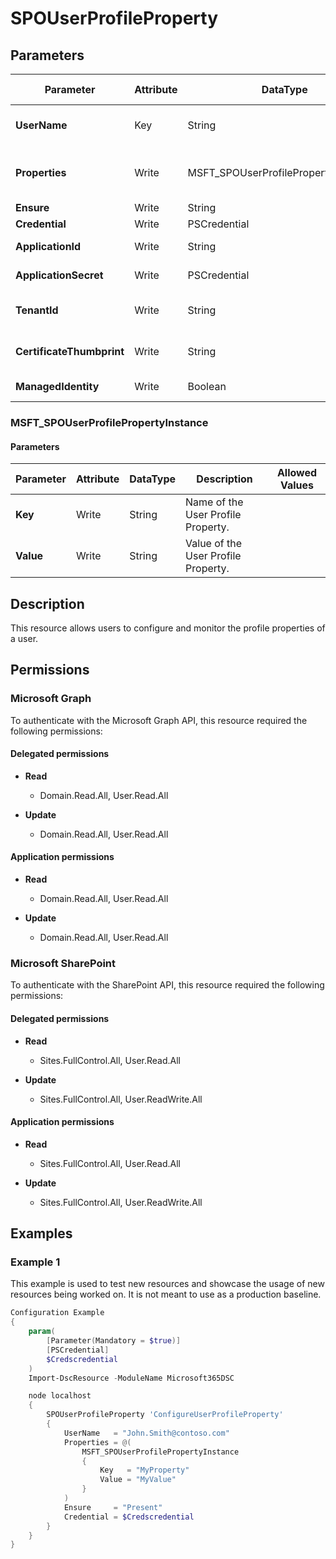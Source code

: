 ﻿# SPOUserProfileProperty

## Parameters

| Parameter | Attribute | DataType | Description | Allowed Values |
| --- | --- | --- | --- | --- |
| **UserName** | Key | String | Username of the user to configure the profile properties for. E.g. John.Smith@contoso.com | |
| **Properties** | Write | MSFT_SPOUserProfilePropertyInstance[] | Array of MSFT_SPOUserProfilePropertyInstance representing the profile properties to set. | |
| **Ensure** | Write | String | Only accepted value is 'Present'. | `Present` |
| **Credential** | Write | PSCredential | Credentials of the Global Admin. | |
| **ApplicationId** | Write | String | Id of the Azure Active Directory application to authenticate with. | |
| **ApplicationSecret** | Write | PSCredential | Secret of the Azure Active Directory application to authenticate with. | |
| **TenantId** | Write | String | Name of the Azure Active Directory tenant used for authentication. Format contoso.onmicrosoft.com | |
| **CertificateThumbprint** | Write | String | Thumbprint of the Azure Active Directory application's authentication certificate to use for authentication. | |
| **ManagedIdentity** | Write | Boolean | Managed ID being used for authentication. | |

### MSFT_SPOUserProfilePropertyInstance

#### Parameters

| Parameter | Attribute | DataType | Description | Allowed Values |
| --- | --- | --- | --- | --- |
| **Key** | Write | String | Name of the User Profile Property. | |
| **Value** | Write | String | Value of the User Profile Property. | |


## Description

This resource allows users to configure and monitor the profile
properties of a user.

## Permissions

### Microsoft Graph

To authenticate with the Microsoft Graph API, this resource required the following permissions:

#### Delegated permissions

- **Read**

    - Domain.Read.All, User.Read.All

- **Update**

    - Domain.Read.All, User.Read.All

#### Application permissions

- **Read**

    - Domain.Read.All, User.Read.All

- **Update**

    - Domain.Read.All, User.Read.All

### Microsoft SharePoint

To authenticate with the SharePoint API, this resource required the following permissions:

#### Delegated permissions

- **Read**

    - Sites.FullControl.All, User.Read.All

- **Update**

    - Sites.FullControl.All, User.ReadWrite.All

#### Application permissions

- **Read**

    - Sites.FullControl.All, User.Read.All

- **Update**

    - Sites.FullControl.All, User.ReadWrite.All

## Examples

### Example 1

This example is used to test new resources and showcase the usage of new resources being worked on.
It is not meant to use as a production baseline.

```powershell
Configuration Example
{
    param(
        [Parameter(Mandatory = $true)]
        [PSCredential]
        $Credscredential
    )
    Import-DscResource -ModuleName Microsoft365DSC

    node localhost
    {
        SPOUserProfileProperty 'ConfigureUserProfileProperty'
        {
            UserName   = "John.Smith@contoso.com"
            Properties = @(
                MSFT_SPOUserProfilePropertyInstance
                {
                    Key   = "MyProperty"
                    Value = "MyValue"
                }
            )
            Ensure     = "Present"
            Credential = $Credscredential
        }
    }
}
```


